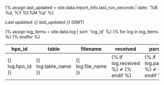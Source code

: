 {% assign last_updated = site.data.report_info.last_run_seconds | date: '%B %d, %Y %I:%M %p' %}
<p><i>Last updated: {{ last_updated }}</i> (GMT)</p>
<table class="log-table">
<thead>
<tr>
  <th>hpo_id</th>
  <th>table</th>
  <th>filename</th>
  <th title="A file with the given name was received via file transfer">received</th>
  <th title="The file was parsed successfully as a CSV file">parsed</th>
  <th title="All rows in the file had the minimum required fields and fields were of the correct type">loaded</th>
</tr>
</thead>
<tbody>
{% assign log_items = site.data.log | sort: 'log_id' %}
{% for log in log_items %}
<tr {% if log.message != null %} class="issue" id="{{ log.hpo_id }}" data-message="{{ log.message | xml_escape }}" {% endif %}>
  <td>{{ log.hpo_id }}</td>
  <td>{{ log.table_name }}</td>
  <td>{{ log.file_name }}</td>
  <td>{% if log.received %} &#10004; {% endif %}</td>
  <td>{% if log.parsing %} &#10004; {% endif %}</td>
  <td>{% if log.loading %} &#10004; {% endif %}</td>
</tr>
{% endfor %}
</tbody>
</table>
